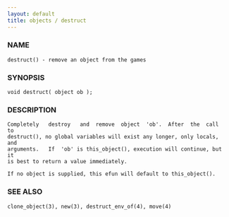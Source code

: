 ```yaml
---
layout: default
title: objects / destruct
---
```


### NAME

    destruct() - remove an object from the games

### SYNOPSIS

    void destruct( object ob );

### DESCRIPTION

    Completely   destroy   and  remove  object  'ob'.  After  the  call  to
    destruct(), no global variables will exist any longer, only locals, and
    arguments.   If  'ob' is this_object(), execution will continue, but it
    is best to return a value immediately.

    If no object is supplied, this efun will default to this_object().

### SEE ALSO

    clone_object(3), new(3), destruct_env_of(4), move(4)


